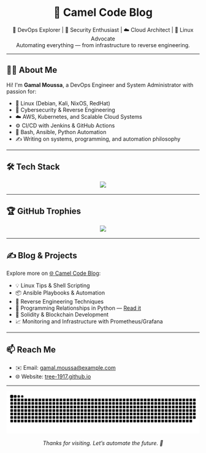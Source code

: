 <h1 align="center">🌟 Camel Code Blog</h1>

<p align="center">
🚀 DevOps Explorer | 🔐 Security Enthusiast | ☁️ Cloud Architect | 🐧 Linux Advocate  
<br>
Automating everything — from infrastructure to reverse engineering.
</p>



---

## 👨‍💻 About Me

Hi! I'm **Gamal Moussa**, a DevOps Engineer and System Administrator with passion for:

- 🐧 Linux (Debian, Kali, NixOS, RedHat)
- 🔐 Cybersecurity & Reverse Engineering
- ☁️ AWS, Kubernetes, and Scalable Cloud Systems
- ⚙️ CI/CD with Jenkins & GitHub Actions
- 🧰 Bash, Ansible, Python Automation
- ✍️ Writing on systems, programming, and automation philosophy

---

## 🛠️ Tech Stack

<p align="center">
  <img src="https://skillicons.dev/icons?i=linux,bash,ansible,docker,kubernetes,python,fastapi,nodejs,mongodb,git,github,neovim,jenkins" />
</p>

---

## 🏆 GitHub Trophies

<p align="center">
  <img src="https://github-profile-trophy.vercel.app/?username=tree-1917&theme=algolia&row=1&margin-w=10&margin-h=10" />
</p>

---


## ✍️ Blog & Projects

Explore more on [🌐 Camel Code Blog](https://tree-1917.github.io/tree-1917/):

- 💡 Linux Tips & Shell Scripting
- 📦 Ansible Playbooks & Automation
- 🔬 Reverse Engineering Techniques
- 📘 Programming Relationships in Python — [Read it](https://tree-1917.github.io/tree-1917/Coding/python/content/RelationShip_in_Programming/)
- 🔗 Solidity & Blockchain Development
- 📈 Monitoring and Infrastructure with Prometheus/Grafana

---

## 📫 Reach Me

- ✉️ Email: [gamal.moussa@example.com](mailto:gamal.moussa@example.com)
- 🌐 Website: [tree-1917.github.io](https://tree-1917.github.io/)

---

<p align="center">
  <img src="https://raw.githubusercontent.com/platane/snk/output/github-contribution-grid-snake.svg" alt="snake animation" />
</p>

<p align="center"><i>Thanks for visiting. Let’s automate the future. 🐫</i></p>
